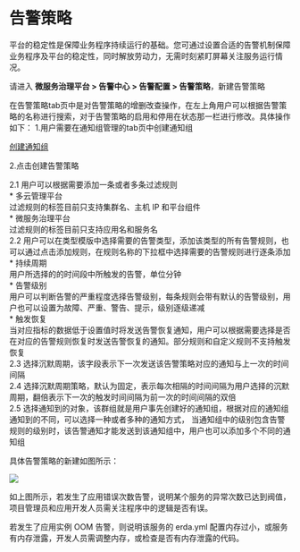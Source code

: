 # 告警策略

平台的稳定性是保障业务程序持续运行的基础。您可通过设置合适的告警机制保障业务程序及平台的稳定性，同时解放劳动力，无需时刻紧盯屏幕关注服务运行情况。

请进入 **微服务治理平台 > 告警中心 > 告警配置 > 告警策略**，新建告警策略

在告警策略tab页中是对告警策略的增删改查操作，在左上角用户可以根据告警策略的名称进行搜索，对于告警策略的启用和停用在状态那一栏进行修改。具体操作如下：
1.用户需要在通知组管理的tab页中创建通知组

[创建通知组](alert-notify-group.md)

2.点击创建告警策略

  2.1 用户可以根据需要添加一条或者多条过滤规则<br>
      * 多云管理平台<br>
      过滤规则的标签目前只支持集群名、主机 IP 和平台组件<br>
      * 微服务治理平台<br>
      过滤规则的标签目前只支持应用名和服务名<br>
  2.2 用户可以在类型模版中选择需要的告警类型，添加该类型的所有告警规则，也可以通过点击添加规则，在规则名称的下拉框中选择需要的告警规则进行逐条添加<br>
      * 持续周期<br>
      用户所选择的的时间段中所触发的告警，单位分钟<br>
      * 告警级别<br>
      用户可以判断告警的严重程度选择告警级别，每条规则会带有默认的告警级别，用户也可以设置为故障、严重、警告、提示，级别逐级递减<br>
      * 触发恢复<br>
      当对应指标的数据低于设置值时将发送告警恢复通知，用户可以根据需要选择是否在对应的告警规则恢复时发送告警恢复的通知。部分规则和自定义规则不支持触发恢复<br>
  2.3 选择沉默周期，该字段表示下一次发送该告警策略对应的通知与上一次的时间间隔<br>
  2.4 选择沉默周期策略，默认为固定，表示每次相隔的时间间隔为用户选择的沉默周期，翻倍表示下一次的触发时间间隔为前一次的时间间隔的双倍<br>
  2.5 选择通知到的对象，该群组就是用户事先创建好的通知组，根据对应的通知组通知到的不同，可以选择一种或者多种的通知方式，
  当通知组中的级别包含告警规则的级别时，该告警通知才能发送到该通知组中，用户也可以添加多个不同的通知组<br>
  
具体告警策略的新建如图所示：

![](http://terminus-paas.oss-cn-hangzhou.aliyuncs.com/paas-doc/2022/02/23/879d874c-376b-46de-9656-494a3937abb6.png)

如上图所示，若发生了应用错误次数告警，说明某个服务的异常次数已达到阀值，项目管理员和应用开发人员需关注程序中的逻辑是否有误。

若发生了应用实例 OOM 告警，则说明该服务的 erda.yml 配置内存过小，或服务有内存泄露，开发人员需调整内存，或检查是否有内存泄露的代码。
